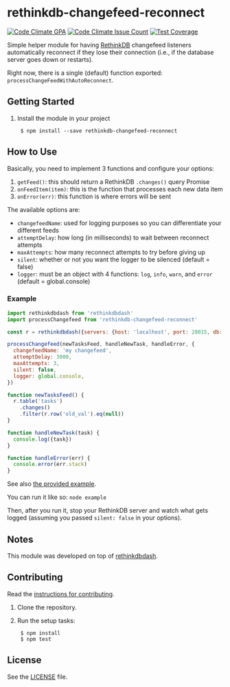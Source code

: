# rethinkdb-changefeed-reconnect

[![Code Climate GPA](https://codeclimate.com/repos/5823d2241b55812ced001bd5/badges/8e58e132c041cee51b64/gpa.svg)](https://codeclimate.com/repos/5823d2241b55812ced001bd5/feed)
[![Code Climate Issue Count](https://codeclimate.com/repos/5823d2241b55812ced001bd5/badges/8e58e132c041cee51b64/issue_count.svg)](https://codeclimate.com/repos/5823d2241b55812ced001bd5/feed)
[![Test Coverage](https://codeclimate.com/repos/5823d2241b55812ced001bd5/badges/8e58e132c041cee51b64/coverage.svg)](https://codeclimate.com/repos/5823d2241b55812ced001bd5/coverage)

Simple helper module for having [RethinkDB][rethinkdb] changefeed listeners automatically reconnect if they lose their connection (i.e., if the database server goes down or restarts).

Right now, there is a single (default) function exported: `processChangeFeedWithAutoReconnect`.


## Getting Started

1. Install the module in your project

        $ npm install --save rethinkdb-changefeed-reconnect


## How to Use

Basically, you need to implement 3 functions and configure your options:

1. `getFeed()`: this should return a RethinkDB `.changes()` query Promise
2. `onFeedItem(item)`: this is the function that processes each new data item
3. `onError(err)`: this function is where errors will be sent

The available options are:

- `changefeedName`: used for logging purposes so you can differentiate your different feeds
- `attemptDelay`: how long (in milliseconds) to wait between reconnect attempts
- `maxAttempts`: how many reconnect attempts to try before giving up
- `silent`: whether or not you want the logger to be silenced (default = false)
- `logger`: must be an object with 4 functions: `log`, `info`, `warn`, and `error` (default = global.console)

### Example

```javascript
import rethinkdbdash from 'rethinkdbdash'
import processChangefeed from 'rethinkdb-changefeed-reconnect'

const r = rethinkdbdash({servers: {host: 'localhost', port: 28015, db: 'todo'}, silent: true})

processChangefeed(newTasksFeed, handleNewTask, handleError, {
  changefeedName: 'my changefeed',
  attemptDelay: 3000,
  maxAttempts: 3,
  silent: false,
  logger: global.console,
})

function newTasksFeed() {
  r.table('tasks')
    .changes()
    .filter(r.row('old_val').eq(null))
}

function handleNewTask(task) {
  console.log({task})
}

function handleError(err) {
  console.error(err.stack)
}
```

See also [the provided example](/example/example.babel.js).

You can run it like so: `node example`

Then, after you run it, stop your RethinkDB server and watch what gets logged (assuming you passed `silent: false` in your options).


## Notes

This module was developed on top of [rethinkdbdash][rethinkdbdash].


## Contributing

Read the [instructions for contributing](./.github/CONTRIBUTING.md).

1. Clone the repository.

2. Run the setup tasks:

        $ npm install
        $ npm test


## License

See the [LICENSE](./LICENSE) file.


[rethinkdb]: https://github.com/rethinkdb/rethinkdb
[rethinkdbdash]: https://github.com/neumino/rethinkdbdash
